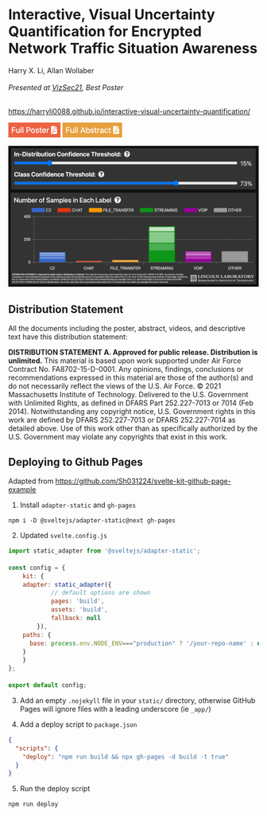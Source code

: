 <h1>Interactive, Visual Uncertainty Quantification for Encrypted Network Traffic Situation Awareness</h1>
<div>Harry X. Li, Allan Wollaber</div>
<br/>
<div><i>Presented at <a href="https://vizsec.org/vizsec2021/" target="_blank" rel="noopener noreferrer">VizSec21</a>, Best Poster</i></div>
<br/>

https://harryli0088.github.io/interactive-visual-uncertainty-quantification/

[<img src="full_poster.png" height="30"/>](static/Interactive_Visual_Uncertainty_Quantification_Poster.pdf)
[<img src="full_abstract.png" height="30"/>](static/Interactive_Visual_Uncertainty_Quantification_Abstract.pdf)

![Screenshot](static/Interactive_Visual_Uncertainty_Quantification_Image.png)

<h2>Distribution Statement</h2>

All the documents including the poster, abstract, videos, and descriptive text have this distribution statement:

<b>DISTRIBUTION STATEMENT A. Approved for public release. Distribution is unlimited.</b> This material is based upon work supported under Air Force Contract No.
FA8702-15-D-0001. Any opinions, findings, conclusions or recommendations expressed in this material are those of the author(s) and do not necessarily reflect the views of
the U.S. Air Force. © 2021 Massachusetts Institute of Technology. Delivered to the U.S. Government with Unlimited Rights, as defined in DFARS Part 252.227-7013 or
7014 (Feb 2014). Notwithstanding any copyright notice, U.S. Government rights in this work are defined by DFARS 252.227-7013 or DFARS 252.227-7014 as detailed
above. Use of this work other than as specifically authorized by the U.S. Government may violate any copyrights that exist in this work.


## Deploying to Github Pages

Adapted from https://github.com/Sh031224/svelte-kit-github-page-example

1. Install ```adapter-static``` and ```gh-pages```
```
npm i -D @sveltejs/adapter-static@next gh-pages
```

2. Updated ```svelte.config.js```
```js
import static_adapter from '@sveltejs/adapter-static';

const config = {
	kit: {
    adapter: static_adapter({
			// default options are shown
			pages: 'build',
			assets: 'build',
			fallback: null
		}),
    paths: {
      base: process.env.NODE_ENV==="production" ? '/your-repo-name' : undefined,
    }
	}
};

export default config;
```

3. Add an empty ```.nojekyll``` file in your ```static/``` directory, otherwise GitHub Pages will ignore files with a leading underscore (ie ```_app/```)

4. Add a deploy script to ```package.json```
```json
{
  "scripts": {
    "deploy": "npm run build && npx gh-pages -d build -t true"
  }
}
```

5. Run the deploy script
```
npm run deploy
```